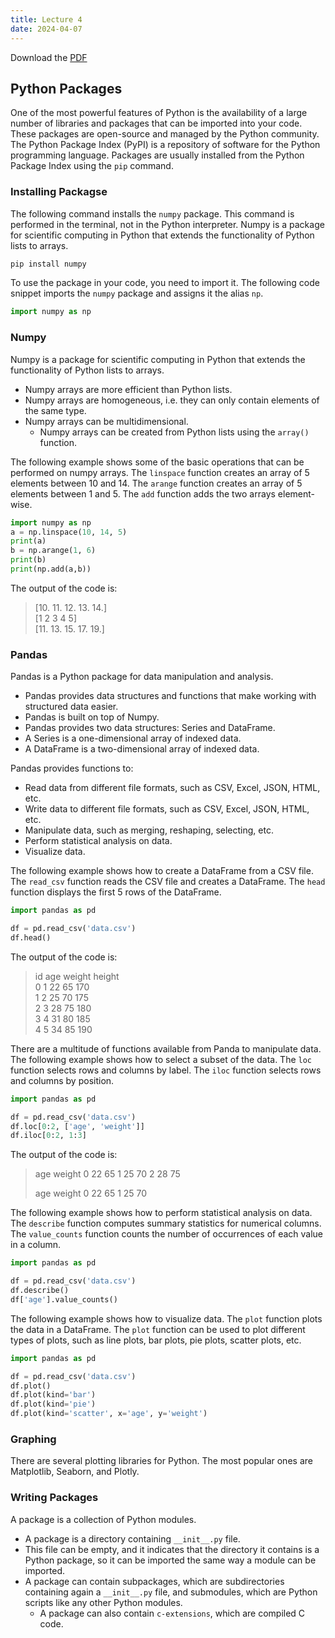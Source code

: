 ```yaml
---
title: Lecture 4
date: 2024-04-07
---
```


Download the <a href="/Introduction to Python/Lectures/Lecture_04/lecture4.pdf">PDF</a>

## Python Packages

One of the most powerful features of Python is the availability of a large number of libraries and packages that can be imported into your code. These packages are open-source and managed by the Python community. The Python Package Index (PyPI) is a repository of software for the Python programming language. Packages are usually installed from the Python Package Index using the `pip` command.

### Installing Packagse

The following command installs the `numpy` package. This command is performed in the terminal, not in the Python interpreter. Numpy is a package for scientific computing in Python that extends the functionality of Python lists to arrays.

```bash
pip install numpy
```

To use the package in your code, you need to import it. The following code snippet imports the `numpy` package and assigns it the alias `np`.

```Python
import numpy as np
```

### Numpy
Numpy is a package for scientific computing in Python that extends the functionality of Python lists to arrays.
- Numpy arrays are more efficient than Python lists.
- Numpy arrays are homogeneous, i.e. they can only contain elements of the same type.
- Numpy arrays can be multidimensional.
    - Numpy arrays can be created from Python lists using the `array()` function.

The following example shows some of the basic operations that can be performed on numpy arrays. The `linspace` function creates an array of 5 elements between 10 and 14. The `arange` function creates an array of 5 elements between 1 and 5. The `add` function adds the two arrays element-wise.

```Python
import numpy as np
a = np.linspace(10, 14, 5)
print(a)    
b = np.arange(1, 6)
print(b)
print(np.add(a,b))
```
The output of the code is:

> [10. 11. 12. 13. 14.]  
> [1 2 3 4 5]  
> [11. 13. 15. 17. 19.]  

### Pandas

Pandas is a Python package for data manipulation and analysis.
- Pandas provides data structures and functions that make working with structured data easier.
- Pandas is built on top of Numpy.
- Pandas provides two data structures: Series and DataFrame.
- A Series is a one-dimensional array of indexed data.
- A DataFrame is a two-dimensional array of indexed data.

Pandas provides functions to: 
- Read data from different file formats, such as CSV, Excel, JSON, HTML, etc.
- Write data to different file formats, such as CSV, Excel, JSON, HTML, etc.
- Manipulate data, such as merging, reshaping, selecting, etc.
- Perform statistical analysis on data.
- Visualize data.

The following example shows how to create a DataFrame from a CSV file. The `read_csv` function reads the CSV file and creates a DataFrame. The `head` function displays the first 5 rows of the DataFrame.

```Python
import pandas as pd

df = pd.read_csv('data.csv')
df.head()
```

The output of the code is:

>    id  age  weight  height  
> 0   1   22      65     170  
> 1   2   25      70     175  
> 2   3   28      75     180  
> 3   4   31      80     185  
> 4   5   34      85     190  

There are a multitude of functions available from Panda to manipulate data. The following example shows how to select a subset of the data. The `loc` function selects rows and columns by label. The `iloc` function selects rows and columns by position.

```Python
import pandas as pd

df = pd.read_csv('data.csv')
df.loc[0:2, ['age', 'weight']]
df.iloc[0:2, 1:3]
```

The output of the code is:

>    age  weight
> 0   22      65
> 1   25      70
> 2   28      75
>
>    age  weight
> 0   22      65
> 1   25      70

The following example shows how to perform statistical analysis on data. The `describe` function computes summary statistics for numerical columns. The `value_counts` function counts the number of occurrences of each value in a column.

```Python
import pandas as pd

df = pd.read_csv('data.csv')
df.describe()
df['age'].value_counts()
``` 

The following example shows how to visualize data. The `plot` function plots the data in a DataFrame. The `plot` function can be used to plot different types of plots, such as line plots, bar plots, pie plots, scatter plots, etc.

```Python
import pandas as pd

df = pd.read_csv('data.csv')
df.plot()
df.plot(kind='bar')
df.plot(kind='pie')
df.plot(kind='scatter', x='age', y='weight')
```

### Graphing

There are several plotting libraries for Python. The most popular ones are Matplotlib, Seaborn, and Plotly.

### Writing Packages

A package is a collection of Python modules.
- A package is a directory containing `__init__.py` file.
- This file can be empty, and it indicates that the directory it contains is a Python package, so it can be imported the same way a module can be imported.
- A package can contain subpackages, which are subdirectories containing again a `__init__.py` file, and submodules, which are Python scripts like any other Python modules.
    - A package can also contain `c-extensions`, which are compiled C code.